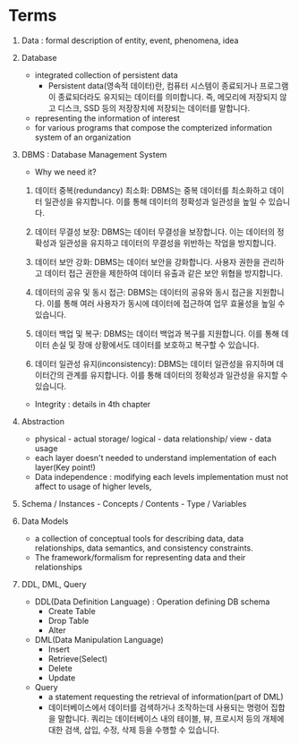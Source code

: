 Terms
=====
1. Data : formal description of entity, event, phenomena, idea

2. Database
    - integrated collection of persistent data
        - Persistent data(영속적 데이터)란, 컴퓨터 시스템이 종료되거나 프로그램이 종료되더라도 유지되는 데이터를 의미합니다. 즉, 메모리에 저장되지 않고 디스크, SSD 등의 저장장치에 저장되는 데이터를 말합니다.
    - representing the information of interest
    - for various programs that compose the compterized information system of an organization

3. DBMS : Database Management System
    - Why we need it?   

    1. 데이터 중복(redundancy) 최소화: DBMS는 중복 데이터를 최소화하고 데이터 일관성을 유지합니다. 이를 통해 데이터의 정확성과 일관성을 높일 수 있습니다.

    2. 데이터 무결성 보장: DBMS는 데이터 무결성을 보장합니다. 이는 데이터의 정확성과 일관성을 유지하고 데이터의 무결성을 위반하는 작업을 방지합니다.

    3. 데이터 보안 강화: DBMS는 데이터 보안을 강화합니다. 사용자 권한을 관리하고 데이터 접근 권한을 제한하여 데이터 유출과 같은 보안 위협을 방지합니다.

    4. 데이터의 공유 및 동시 접근: DBMS는 데이터의 공유와 동시 접근을 지원합니다. 이를 통해 여러 사용자가 동시에 데이터에 접근하여 업무 효율성을 높일 수 있습니다.

    5. 데이터 백업 및 복구: DBMS는 데이터 백업과 복구를 지원합니다. 이를 통해 데이터 손실 및 장애 상황에서도 데이터를 보호하고 복구할 수 있습니다.

    6. 데이터 일관성 유지(inconsistency): DBMS는 데이터 일관성을 유지하며 데이터간의 관계를 유지합니다. 이를 통해 데이터의 정확성과 일관성을 유지할 수 있습니다.

    - Integrity : details in 4th chapter

4. Abstraction
    - physical - actual storage/ logical - data relationship/ view - data usage
    - each layer doesn't needed to understand implementation of each layer(Key point!)
    - Data independence : modifying each levels implementation must not affect to usage of higher levels, 

5. Schema / Instances - Concepts / Contents - Type / Variables

6. Data Models
    - a collection of conceptual tools for describing data, data relationships, data semantics, and consistency constraints.
    - The framework/formalism for representing data and their relationships

7. DDL, DML, Query
    - DDL(Data Definition Language) : Operation defining DB schema
        - Create Table
        - Drop Table
        - Alter
    - DML(Data Manipulation Language)
        - Insert
        - Retrieve(Select)
        - Delete
        - Update
    - Query
        - a statement requesting the retrieval of information(part of DML)
        - 데이터베이스에서 데이터를 검색하거나 조작하는데 사용되는 명령어 집합을 말합니다. 쿼리는 데이터베이스 내의 테이블, 뷰, 프로시저 등의 개체에 대한 검색, 삽입, 수정, 삭제 등을 수행할 수 있습니다.